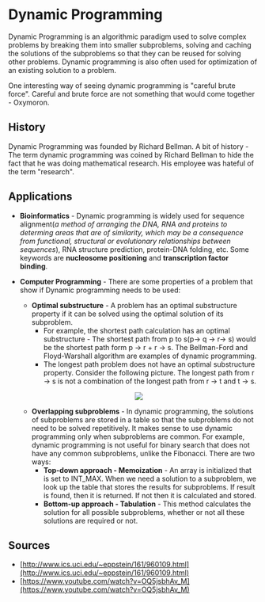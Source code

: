 # Dynamic Programming 

Dynamic Programming is an algorithmic paradigm used to solve complex problems by breaking them into smaller subproblems, solving and caching the solutions of the subproblems so that they can be reused for solving other problems. Dynamic programming is also often used for optimization of an existing solution to a problem.

One interesting way of seeing dynamic programming is "careful brute force". Careful and brute force are not something that would come together - Oxymoron. 

## History

Dynamic Programming was founded by Richard Bellman. A bit of history - The term dynamic programming was coined by Richard Bellman to hide the fact that he was doing mathematical research. His employee was hateful of the term "research".

## Applications

* __Bioinformatics__ - Dynamic programming is widely used for sequence alignment(*a method of arranging the DNA, RNA and proteins to determing areas that are of similarity, which may be a consequence from functional, structural or evolutionary relationships between sequences*), RNA structure prediction, protein-DNA folding, etc. Some keywords are __nucleosome positioning__ and __transcription factor binding__.

* __Computer Programming__ - There are some properties of a problem that show if Dynamic programming needs to be used: 
    * __Optimal substructure__ - A problem has an optimal substructure property if it can be solved using the optimal solution of its subproblem. 
        * For example, the shortest path calculation has an optimal substructure - The shortest path from p to s(p-> q -> r-> s) would be the shortest path form p -> r + r -> s. The Bellman-Ford and Floyd-Warshall algorithm are examples of dynamic programming.
        * The longest path problem does not have an optimal substructure property. Consider the following picture. The longest path from r -> s is not a combination of the longest path from r -> t and t -> s.
    <p align="center">
        <img src="https://www.geeksforgeeks.org/wp-content/uploads/LongestPath.gif">
    </p>

    * __Overlapping subproblems__ - In dynamic programming, the solutions of subproblems are stored in a table so that the subproblems do not need to be solved repetitively. It makes sense to use dynamic programming only when subproblems are common. For example, dynamic programming is not useful for binary search that does not have any common subproblems, unlike the Fibonacci. There are two ways:
        * __Top-down approach - Memoization__ - An array is initialized that is set to INT_MAX. When we need a solution to a subproblem, we look up the table that stores the results for subproblems. If result is found, then it is returned. If not then it is calculated and stored. 
        * __Bottom-up approach - Tabulation__ -  This method calculates the solution for all possible subproblems, whether or not all these solutions are required or not. 

## Sources 

* [http://www.ics.uci.edu/~eppstein/161/960109.html](http://www.ics.uci.edu/~eppstein/161/960109.html)
* [https://www.youtube.com/watch?v=OQ5jsbhAv_M](https://www.youtube.com/watch?v=OQ5jsbhAv_M)
